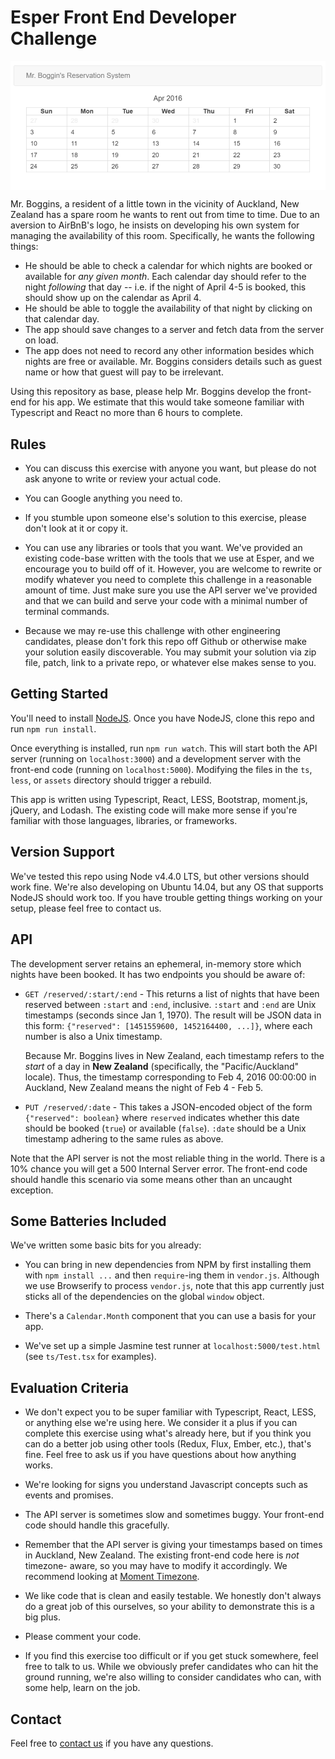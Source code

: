 Esper Front End Developer Challenge
===================================

<img src="/screenshot.png" width="600px" align="center" />

Mr. Boggins, a resident of a little town in the vicinity of Auckland, New
Zealand has a spare room he wants to rent out from time to time. Due to an
aversion to AirBnB's logo, he insists on developing his own system for managing
the availability of this room. Specifically, he wants the following things:

* He should be able to check a calendar for which nights are booked or
  available for *any given month*. Each calendar day should refer to the night
  *following* that day -- i.e. if the night of April 4-5 is booked, this should
  show up on the  calendar as April 4.
* He should be able to toggle the availability of that night by clicking
  on that calendar day.
* The app should save changes to a server and fetch data from the server on
  load.
* The app does not need to record any other information besides which nights
  are free or available. Mr. Boggins considers details such as guest name or
  how that guest will pay to be irrelevant.

Using this repository as base, please help Mr. Boggins develop the front-end
for his app. We estimate that this would take someone familiar with Typescript
and React no more than 6 hours to complete.

Rules
-----
* You can discuss this exercise with anyone you want, but please do not ask
  anyone to write or review your actual code.

* You can Google anything you need to.

* If you stumble upon someone else's solution to this exercise, please don't
  look at it or copy it.

* You can use any libraries or tools that you want. We've provided an existing
  code-base written with the tools that we use at Esper, and we encourage you
  to build off of it. However, you are welcome to rewrite or modify whatever
  you need to complete this challenge in a reasonable amount of time. Just
  make sure you use the API server we've provided and that we can build and
  serve your code with a minimal number of terminal commands.

* Because we may re-use this challenge with other engineering candidates,
  please don't fork this repo off Github or otherwise make your solution
  easily discoverable. You may submit your solution via zip file, patch, link
  to a private repo, or whatever else makes sense to you.


Getting Started
---------------
You'll need to install [NodeJS](https://nodejs.org/). Once you have NodeJS,
clone this repo and run `npm run install`.

Once everything is installed, run `npm run watch`. This will start both the
API server (running on `localhost:3000`) and a development server with the
front-end code (running on `localhost:5000`). Modifying the files in the `ts`,
`less`, or `assets` directory should trigger a rebuild.

This app is written using Typescript, React, LESS, Bootstrap, moment.js,
jQuery, and Lodash. The existing code will make more sense if you're familiar
with those languages, libraries, or frameworks.


Version Support
---------------
We've tested this repo using Node v4.4.0 LTS, but other versions should work
fine. We're also developing on Ubuntu 14.04, but any OS that supports NodeJS
should work too. If you have trouble getting things working on your setup,
please feel free to contact us.


API
---
The development server retains an ephemeral, in-memory store which nights have
been booked. It has two endpoints you should be aware of:

* `GET /reserved/:start/:end` - This returns a list of nights that have been
  reserved between `:start` and `:end`, inclusive. `:start` and `:end` are Unix
  timestamps (seconds since Jan 1, 1970). The result will be JSON data in this
  form: `{"reserved": [1451559600, 1452164400, ...]}`, where each number is
  also a Unix timestamp.

  Because Mr. Boggins lives in New Zealand, each timestamp refers to the
  *start* of a day in **New Zealand** (specifically, the "Pacific/Auckland"
  locale). Thus, the timestamp corresponding to Feb 4, 2016 00:00:00 in
  Auckland, New Zealand means the night of Feb 4 - Feb 5.

* `PUT /reserved/:date` - This takes a JSON-encoded object of the form
  `{"reserved": boolean}` where `reserved` indicates whether this date should
  be booked (`true`) or available (`false`). `:date` should be a Unix timestamp
  adhering to the same rules as above.

Note that the API server is not the most reliable thing in the world. There is
a 10% chance you will get a 500 Internal Server error. The front-end code
should handle this scenario via some means other than an uncaught exception.


Some Batteries Included
-----------------------
We've written some basic bits for you already:

* You can bring in new dependencies from NPM by first installing them with
  `npm install ...` and then `require`-ing them in `vendor.js`. Although we
  use Browserify to process `vendor.js`, note that this app currently just
  sticks all of the dependencies on the global `window` object.

* There's a `Calendar.Month` component that you can use a basis for your app.

* We've set up a simple Jasmine test runner at `localhost:5000/test.html`
  (see `ts/Test.tsx` for examples).


Evaluation Criteria
-------------------
* We don't expect you to be super familiar with Typescript, React, LESS, or
  anything else we're using here. We consider it a plus if you can complete
  this exercise using what's already here, but if you think you can do a
  better job using other tools (Redux, Flux, Ember, etc.), that's fine. Feel
  free to ask us if you have questions about how anything works.

* We're looking for signs you understand Javascript concepts such as events
  and promises.

* The API server is sometimes slow and sometimes buggy. Your front-end code
  should handle this gracefully.
  
* Remember that the API server is giving your timestamps based on times in
  Auckland, New Zealand. The existing front-end code here is *not* timezone-
  aware, so you may have to modify it accordingly. We recommend looking at
  [Moment Timezone](http://momentjs.com/timezone/).

* We like code that is clean and easily testable. We honestly don't always do
  a great job of this ourselves, so your ability to demonstrate this is a big
  plus.
  
* Please comment your code.
  
* If you find this exercise too difficult or if you get stuck somewhere, feel
  free to talk to us. While we obviously prefer candidates who can hit the
  ground running, we're also willing to consider candidates who can, with
  some help, learn on the job.


Contact
-------
Feel free to [contact us](https://esper.com/contact) if you have any questions.

